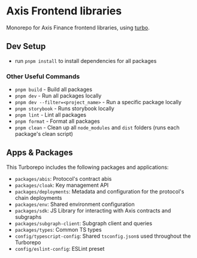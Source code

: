 # Axis Frontend libraries

Monorepo for Axis Finance frontend libraries, using [turbo](https://turbo.build/repo).

## Dev Setup

- run `pnpm install` to install dependencies for all packages

### Other Useful Commands

- `pnpm build` - Build all packages
- `pnpm dev` - Run all packages locally
- `pnpm dev --filter=<project_name>` - Run a specific package locally
- `pnpm storybook` - Runs storybook locally
- `pnpm lint` - Lint all packages
- `pnpm format` - Format all packages
- `pnpm clean` - Clean up all `node_modules` and `dist` folders (runs each package's clean script)

## Apps & Packages

This Turborepo includes the following packages and applications:

- `packages/abis`: Protocol's contract abis
- `packages/cloak`: Key management API
- `packages/deployments`: Metadata and configuration for the protocol's chain deployments
- `packages/env`: Shared environment configuration
- `packages/sdk`: JS Library for interacting with Axis contracts and subgraphs
- `packages/subgraph-client`: Subgraph client and queries
- `packages/types`: Common TS types
- `config/typescript-config`: Shared `tsconfig.json`s used throughout the Turborepo
- `config/eslint-config`: ESLint preset
